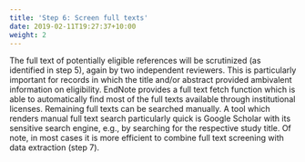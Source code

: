 ```yaml
---
title: 'Step 6: Screen full texts'
date: 2019-02-11T19:27:37+10:00
weight: 2
---
```


The full text of potentially eligible references will be scrutinized (as identified in step 5), again by two independent reviewers. This is particularly important for records in which the title and/or abstract provided ambivalent information on eligibility. EndNote provides a full text fetch function which is able to automatically find most of the full texts available through institutional licenses. Remaining full texts can be searched manually. A tool which renders manual full text search particularly quick is Google Scholar with its sensitive search engine, e.g., by searching for the respective study title.
Of note, in most cases it is more efficient to combine full text screening with data extraction (step 7).


